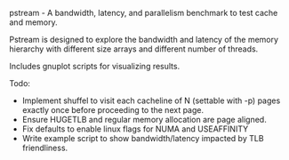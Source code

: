 pstream - A bandwidth, latency, and parallelism benchmark to test cache and memory.

Pstream is designed to explore the bandwidth and latency of the memory hierarchy with different size arrays and different number of threads. 

Includes gnuplot scripts for visualizing results.

Todo:
* Implement shuffel to visit each cacheline of N (settable with -p) pages exactly once before proceeding to the next page.
* Ensure HUGETLB and regular memory allocation are page aligned.
* Fix defaults to enable linux flags for NUMA and USEAFFINITY
* Write example script to show bandwidth/latency impacted by TLB friendliness.
  



 
